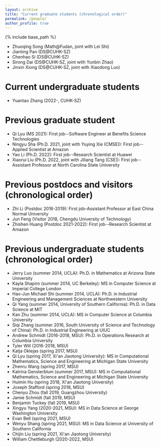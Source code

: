 ```yaml
---
layout: archive
title: "Current graduate students (chronological order)"
permalink: /people/
author_profile: true
---
```


{% include base_path %}


* Zhuoqing Song (Math@Fudan, joint with Lei Shi)
* Jianting Pan (DS@CUHK-SZ)
* Chenhao Si (DS@CUHK-SZ)
* Sirong Dai (DS@CUHK-SZ, joint with Yunbin Zhao)
* Jinxin Xiong (DS@CUHK-SZ, joint with Xiaodong Luo)

Current undergraduate students
=====
* Yuantao Zhang (2022-, CUHK-SZ)

Previous graduate student
===== 
* Qi Lyu (MS 2021): First job--Software Engineer at Benefits Science Technologies
* Ningyu Sha (Ph.D. 2021, joint with Yuying Xie (CMSE)): First job--Applied Scientist at Amazon
* Yao Li (Ph.D. 2022): First job--Research Scientist at Huawei
* Xiaorui Liu (Ph.D. 2022, joint with Jiliang Tang (CSE)): First job--Assistant Professor at North Carolina State University


Previous postdocs and visitors (chronological order)
=====
* Zhi Li (Postdoc 2016-2019): First job–Assistant Professor at East China Normal University
* Jun Feng (Visitor 2018, Chengdu University of Technology)
* Zhishen Huang (Postdoc 2021-2022): First job--Research Scientist at Amazon

Previous undergraduate students (chronological order)
=====
* Jerry Luo (summer 2014, UCLA): Ph.D. in Mathematics at Arizona State University
* Kayla Shapiro (summer 2014, UC Berkeley): MS in Computer Science at Imperial College London
* Hao-Jun Michael Shi (summer 2014, UCLA): Ph.D. in Industrial Engineering and Management Sciences at Northwestern University
* Qi Yang (summer 2014, University of Southern California): Ph.D. in Data Science at MIT
* Kan Zhu (summer 2014, UCLA): MS in Computer Science at Columbia University
* Siqi Zhang (summer 2016, South University of Science and Technology of China): Ph.D. in Industrial Engineering at UIUC
* Andrew Schmidt (2016-2018, MSU): Ph.D. in Operations Research at Columbia University
* Tyler Will (2016-2018, MSU)
* Katja Oklejas (spring 2017, MSU)
* Qi Lyu (spring 2017, Xi'an Jiaotong University): MS in Computational Mathematics, Science and Engineering at Michigan State University 
* Zhenru Wang (spring 2017, MSU)
* Katrina Gensterblum (summer 2017, MSU): MS in Computational Mathematics, Science and Engineering at Michigan State University
* Huimin Hu (spring 2018, Xi'an Jiaotong University)
* Joseph Stafford (spring 2018, MSU)
* Chenyu Zhou (fall 2019, Guangzhou University)
* Jamie Schmidt (fall 2019, MSU)
* Benjamin Tuckey (fall 2019, MSU)
* Xingyu Yang (2020-2021, MSU): MS in Data Science at George Washington University
* Evan Bell (spring 2021, MSU)
* Wenyu Shang (spring 2021, MSU): MS in Data Science at University of Southern California
* Chijin Liu (spring 2021, Xi'an Jiaotong University)
* William Chettleburgh (2020-2022, MSU)
